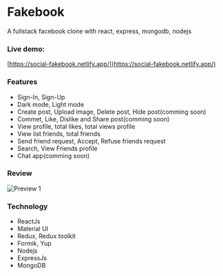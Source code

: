 # Fakebook

A fullstack facebook clone with react, express, mongodb, nodejs

### Live demo:

[https://social-fakebook.netlify.app/](https://social-fakebook.netlify.app/)

### Features

- Sign-In, Sign-Up
- Dark mode, Light mode
- Create post, Upload image, Delete post, Hide post(comming soon)
- Commet, Like, Dislike and Share post(comming soon)
- View profile, total likes, total views profile
- View list friends, total friends
- Send friend request, Accept, Refuse friends request
- Search, View Friends profile
- Chat app(comming soon)

### Review

![Preview 1](https://i.ibb.co/JQ65n2k/webtest.png)

### Technology

- ReactJs
- Material UI
- Redux, Redux toolkit
- Formik, Yup
- Nodejs
- ExpressJs
- MongoDB
